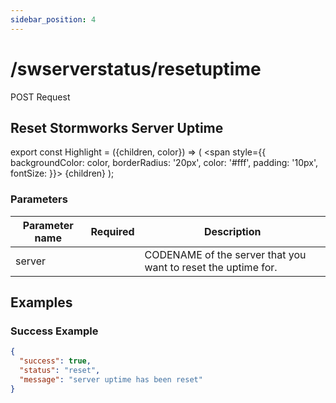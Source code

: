 ```yaml
---
sidebar_position: 4
---
```


# /swserverstatus/resetuptime

<Highlight color="#F39C12">POST Request</Highlight>


## Reset Stormworks Server Uptime


export const Highlight = ({children, color}) => ( <span style={{ backgroundColor: color, borderRadius: '20px', color: '#fff', padding: '10px', fontSize: }}>
    {children}
  </span> );

### Parameters

| Parameter name |         Required          | Description                                                   |
| -------------- |:-------------------------:| ------------------------------------------------------------- |
| server         | <i class="fas fa-fw fa-check-circle text-success"></i> | CODENAME of the server that you want to reset the uptime for. |

## Examples
### Success Example
```json
{
  "success": true,
  "status": "reset",
  "message": "server uptime has been reset"
}
```
